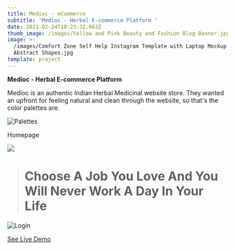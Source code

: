 ```yaml
---
title: Medioc - eCommerce
subtitle: 'Medioc - Herbal E-commerce Platform '
date: 2021-02-24T10:23:32.663Z
thumb_image: /images/Yellow and Pink Beauty and Fashion Blog Banner.jpg
image: >-
  /images/Comfort Zone Self Help Instagram Template with Laptop Mockup and
  Abstract Shapes.jpg
template: project
---
```

**Medioc - Herbal E-commerce Platform** 

Medioc is an authentic Indian Herbal Medicinal website store. They wanted an upfront for feeling natural and clean through the website, so that's the color palettes are.



![](/images/cpladjbabsd.png "Palettes")



Homepage

![](/images/medioplus-vercel-app-1024xFULLdesktop-17da96.jpg)



<!--StartFragment-->

> # Choose A Job You Love And You Will Never Work A Day In Your Life

<!--EndFragment-->



![](/images/medioplus-vercel-app-1024x768desktop-d0ecde.jpg "Login")



<a href="https://medioplus.vercel.app/" target="_blank" class="button"> See Live Demo </a>
